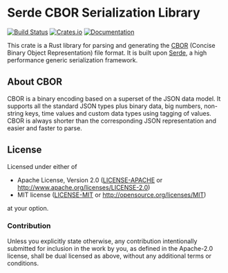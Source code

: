 # Serde CBOR Serialization Library
[![Build Status](https://travis-ci.org/pyfisch/cbor.svg?branch=master)](https://travis-ci.org/pyfisch/cbor)
[![Crates.io](https://img.shields.io/crates/v/serde_cbor.svg)](https://crates.io/crates/serde_cbor)
[![Documentation](https://docs.rs/serde_cbor/badge.svg)](https://docs.rs/serde_cbor)

This crate is a Rust library for parsing and generating the
[CBOR](http://cbor.io/) (Concise Binary Object Representation)
file format. It is built upon [Serde](https://github.com/serde-rs/serde),
a high performance generic serialization framework.

## About CBOR
CBOR is a binary encoding based on a superset of the JSON data model.
It supports all the standard JSON types plus binary data, big numbers,
non-string keys, time values and custom data types using tagging of values.
CBOR is always shorter than the corresponding JSON representation and easier
and faster to parse.

## License
Licensed under either of

 * Apache License, Version 2.0 ([LICENSE-APACHE](LICENSE-APACHE) or http://www.apache.org/licenses/LICENSE-2.0)
 * MIT license ([LICENSE-MIT](LICENSE-MIT) or http://opensource.org/licenses/MIT)

at your option.

### Contribution
Unless you explicitly state otherwise, any contribution intentionally submitted
for inclusion in the work by you, as defined in the Apache-2.0 license, shall be dual licensed as above, without any
additional terms or conditions.
